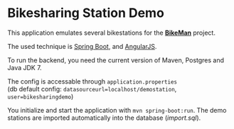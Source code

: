 # Bikesharing Station Demo

This application emulates several bikestations for the [**BikeMan**](...) project.

The used technique is [Spring Boot](http://projects.spring.io/spring-boot/), and [AngularJS](https://angularjs.org/).

To run the backend, you need the current version of Maven, Postgres and Java JDK 7.

The config is accessable through `application.properties`<br />
(db default config: `datasourceurl=localhost/demostation`, `user=bikesharingdemo`)

You initialize and start the application with `mvn spring-boot:run`. The demo stations are imported automatically into the database (_import.sql_).
